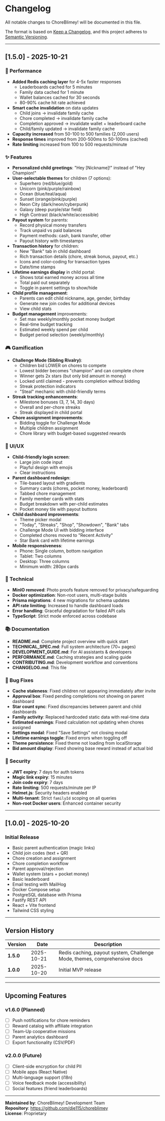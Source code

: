 # Changelog

All notable changes to ChoreBlimey! will be documented in this file.

The format is based on [Keep a Changelog](https://keepachangelog.com/en/1.0.0/),
and this project adheres to [Semantic Versioning](https://semver.org/spec/v2.0.0.html).

---

## [1.5.0] - 2025-10-21

### 🚀 Performance

- **Added Redis caching layer** for 4-5x faster responses
  - Leaderboards cached for 5 minutes
  - Family data cached for 1 minute
  - Wallet balances cached for 30 seconds
  - 80-90% cache hit rate achieved
- **Smart cache invalidation** on data updates
  - Child joins → invalidate family cache
  - Chore completed → invalidate family cache
  - Completion approved → invalidate wallet + leaderboard cache
  - Child/family updated → invalidate family cache
- **Capacity increased** from 50-100 to 500 families (2,000 users)
- **Response times** improved from 200-500ms to 50-100ms (cached)
- **Rate limiting** increased from 100 to 500 requests/minute

### ✨ Features

- **Personalized child greetings**: "Hey [Nickname]!" instead of "Hey Champion!"
- **User-selectable themes** for children (7 options):
  - Superhero (red/blue/gold)
  - Unicorn (pink/purple/rainbow)
  - Ocean (blue/teal/aqua)
  - Sunset (orange/pink/purple)
  - Neon City (dark/neon/cyberpunk)
  - Galaxy (deep purple/star field)
  - High Contrast (black/white/accessible)
- **Payout system** for parents:
  - Record physical money transfers
  - Track unpaid vs paid balances
  - Payment methods: cash, bank transfer, other
  - Payout history with timestamps
- **Transaction history** for children:
  - New "Bank" tab in child dashboard
  - Rich transaction details (chore, streak bonus, payout, etc.)
  - Icons and color-coding for transaction types
  - Date/time stamps
- **Lifetime earnings display** in child portal:
  - Shows total earned money across all time
  - Total paid out separately
  - Toggle in parent settings to show/hide
- **Child profile management**:
  - Parents can edit child nickname, age, gender, birthday
  - Generate new join codes for additional devices
  - View child stats
- **Budget management** improvements:
  - Set max weekly/monthly pocket money budget
  - Real-time budget tracking
  - Estimated weekly spend per child
  - Budget period selection (weekly/monthly)

### 🎮 Gamification

- **Challenge Mode (Sibling Rivalry)**:
  - Children bid LOWER on chores to compete
  - Lowest bidder becomes "champion" and can complete chore
  - Winner gets 2x stars (but only bid amount in money)
  - Locked until claimed - prevents completion without bidding
  - Streak protection indicators
  - "Steal" mechanic with child-friendly terms
- **Streak tracking enhancements**:
  - Milestone bonuses (3, 7, 14, 30 days)
  - Overall and per-chore streaks
  - Streak displayed in child portal
- **Chore assignment improvements**:
  - Bidding toggle for Challenge Mode
  - Multiple children assignment
  - Chore library with budget-based suggested rewards

### 🎨 UI/UX

- **Child-friendly login screen**:
  - Large join code input
  - Playful design with emojis
  - Clear instructions
- **Parent dashboard redesign**:
  - Tile-based layout with gradients
  - Summary cards (chores, pocket money, leaderboard)
  - Tabbed chore management
  - Family member cards with stats
  - Budget breakdown with per-child estimates
  - Pocket money tile with payout buttons
- **Child dashboard improvements**:
  - Theme picker modal
  - "Today", "Streaks", "Shop", "Showdown", "Bank" tabs
  - Challenge Mode UI with bidding interface
  - Completed chores moved to "Recent Activity"
  - Star Bank card with lifetime earnings
- **Mobile responsiveness**:
  - Phone: Single column, bottom navigation
  - Tablet: Two columns
  - Desktop: Three columns
  - Minimum width: 280px cards

### 🔧 Technical

- **MinIO removed**: Photo proofs feature removed for privacy/safeguarding
- **Docker optimization**: Non-root users, multi-stage builds
- **Prisma migrations**: 4 new migrations for schema updates
- **API rate limiting**: Increased to handle dashboard loads
- **Error handling**: Graceful degradation for failed API calls
- **TypeScript**: Strict mode enforced across codebase

### 📚 Documentation

- **README.md**: Complete project overview with quick start
- **TECHNICAL_SPEC.md**: Full system architecture (70+ pages)
- **DEVELOPMENT_GUIDE.md**: For AI assistants & developers
- **PERFORMANCE.md**: Caching strategies and scaling guide
- **CONTRIBUTING.md**: Development workflow and conventions
- **CHANGELOG.md**: This file

### 🐛 Bug Fixes

- **Cache staleness**: Fixed children not appearing immediately after invite
- **Approval box**: Fixed pending completions not showing on parent dashboard
- **Star count sync**: Fixed discrepancies between parent and child dashboards
- **Family activity**: Replaced hardcoded static data with real-time data
- **Estimated earnings**: Fixed calculation not updating when chores assigned
- **Settings modal**: Fixed "Save Settings" not closing modal
- **Lifetime earnings toggle**: Fixed errors when toggling off
- **Theme persistence**: Fixed theme not loading from localStorage
- **Bid amount display**: Fixed showing base reward instead of actual bid

### 🔐 Security

- **JWT expiry**: 7 days for auth tokens
- **Magic link expiry**: 15 minutes
- **Join code expiry**: 7 days
- **Rate limiting**: 500 requests/minute per IP
- **Helmet.js**: Security headers enabled
- **Multi-tenant**: Strict `familyId` scoping on all queries
- **Non-root Docker users**: Enhanced container security

---

## [1.0.0] - 2025-10-20

### Initial Release

- Basic parent authentication (magic links)
- Child join codes (text + QR)
- Chore creation and assignment
- Chore completion workflow
- Parent approval/rejection
- Wallet system (stars + pocket money)
- Basic leaderboard
- Email testing with MailHog
- Docker Compose setup
- PostgreSQL database with Prisma
- Fastify REST API
- React + Vite frontend
- Tailwind CSS styling

---

## Version History

| Version | Date | Description |
|---------|------|-------------|
| **1.5.0** | 2025-10-21 | Redis caching, payout system, Challenge Mode, themes, comprehensive docs |
| **1.0.0** | 2025-10-20 | Initial MVP release |

---

## Upcoming Features

### v1.6.0 (Planned)
- [ ] Push notifications for chore reminders
- [ ] Reward catalog with affiliate integration
- [ ] Team-Up cooperative missions
- [ ] Parent analytics dashboard
- [ ] Export functionality (CSV/PDF)

### v2.0.0 (Future)
- [ ] Client-side encryption for child PII
- [ ] Mobile apps (React Native)
- [ ] Multi-language support (i18n)
- [ ] Voice feedback mode (accessibility)
- [ ] Social features (friend leaderboards)

---

**Maintained by**: ChoreBlimey! Development Team  
**Repository**: https://github.com/dje115/choreblimey  
**License**: Proprietary

